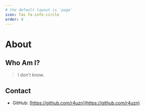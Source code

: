 ```yaml
---
# the default layout is 'page'
icon: fas fa-info-circle
order: 4
---
```


# About

## Who Am I?  
> I don't know.

## Contact  
- GitHub: [https://github.com/r4uzn](https://github.com/r4uzn)
